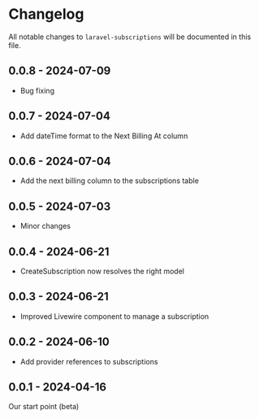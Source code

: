# Changelog

All notable changes to `laravel-subscriptions` will be documented in this file.

## 0.0.8 - 2024-07-09

- Bug fixing

## 0.0.7 - 2024-07-04

- Add dateTime format to the Next Billing At column

## 0.0.6 - 2024-07-04

- Add the next billing column to the subscriptions table

## 0.0.5 - 2024-07-03

- Minor changes

## 0.0.4 - 2024-06-21

- CreateSubscription now resolves the right model

## 0.0.3 - 2024-06-21

- Improved Livewire component to manage a subscription

## 0.0.2 - 2024-06-10

- Add provider references to subscriptions

## 0.0.1 - 2024-04-16

Our start point (beta)
